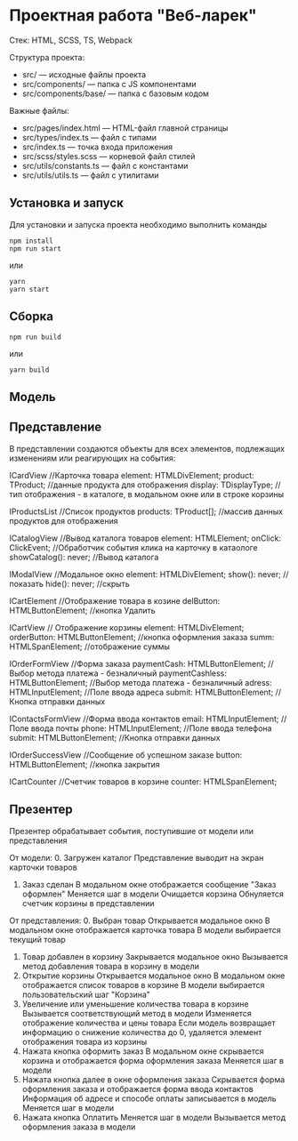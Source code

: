 # Проектная работа "Веб-ларек"

Стек: HTML, SCSS, TS, Webpack

Структура проекта:
- src/ — исходные файлы проекта
- src/components/ — папка с JS компонентами
- src/components/base/ — папка с базовым кодом

Важные файлы:
- src/pages/index.html — HTML-файл главной страницы
- src/types/index.ts — файл с типами
- src/index.ts — точка входа приложения
- src/scss/styles.scss — корневой файл стилей
- src/utils/constants.ts — файл с константами
- src/utils/utils.ts — файл с утилитами

## Установка и запуск
Для установки и запуска проекта необходимо выполнить команды

```
npm install
npm run start
```

или

```
yarn
yarn start
```
## Сборка

```
npm run build
```

или

```
yarn build
```


## Модель


## Представление
В представлении создаются объекты для всех элементов, подлежащих изменениям или реагирующих на события:

ICardView //Карточка товара
	element: HTMLDivElement; 
	product: TProduct; //данные продукта для отображения
	display: TDisplayType; //тип отображения - в каталоге, в модальном окне или в строке корзины


IProductsList //Список продуктов
	products: TProduct[]; //массив данных продуктов для отображения


ICatalogView //Вывод каталога товаров
	element: HTMLElement; 
	onClick: ClickEvent<string>; //Обработчик события клика на карточку в катаологе
	showCatalog(): never; //Вывод каталога


IModalView //Модальное окно
	element: HTMLDivElement;
	show(): never; //показать
	hide(): never; //скрыть


ICartElement //Отображение товара в козине
	delButton: HTMLButtonElement; //кнопка Удалить


ICartView // Отображение корзины
	element: HTMLDivElement;
    orderButton: HTMLButtonElement; //кнопка оформления заказа
    summ: HTMLSpanElement; //отображение суммы


IOrderFormView //Форма заказа
    paymentCash: HTMLButtonElement; //Выбор метода платежа - безналичный
    paymentCashless: HTMLButtonElement; //Выбор метода платежа - безналичный
    adress: HTMLInputElement; //Поле ввода адреса
    submit: HTMLButtonElement; //Кнопка отправки данных

  
IContactsFormView //Форма ввода контактов
    email: HTMLInputElement; //Поле ввода почты
    phone: HTMLInputElement; //Поле ввода телефона
    submit: HTMLButtonElement; //Кнопка отправки данных

IOrderSuccessView //Сообщение об успешном заказе
    button: HTMLButtonElement; //кнопка закрытия

ICartCounter //Cчетчик товаров в корзине
    counter: HTMLSpanElement;



## Презентер
Презентер обрабатывает события, поступившие от модели или представления

От модели:
0. Загружен каталог
    Представление выводит на экран карточки товаров
1. Заказ сделан
    В модальном окне отображается сообщение "Заказ оформлен"
    Меняется шаг в модели
    Очищается корзина
    Обнуляется счетчик корзины в представлении

От представления:
0. Выбран товар
    Открывается модальное окно
    В модальном окне отображается карточка товара
    В модели выбирается текущий товар
1. Товар добавлен в корзину
    Закрывается модальное окно
    Вызывается метод добавления товара в корзину в модели
2. Открытие корзины
    Открывается модальное окно
    В модальном окне отображается список товаров в корзине
    В модели выбирается пользовательский шаг "Корзина"
3. Увеличение или уменьшение количества товара в корзине
    Вызывается соответствующий метод в модели
    Изменяется отображение количества и цены товара
    Если модель возвращает информацию о снижение количества до 0, удаляется элемент отображения товара из корзины
4. Нажата кнопка оформить заказ
    В модальном окне скрывается корзина и отображается форма оформления заказа
    Меняется шаг в модели
5. Нажата кнопка далее в окне оформления заказа
    Скрывается форма оформления заказа и отображается форма ввода контактов
    Информация об адресе и способе оплаты записывается в модель
    Меняется шаг в модели
6. Нажата кнопка Оплатить
    Меняется шаг в модели
    Вызывается метод оформления заказа в модели

 




